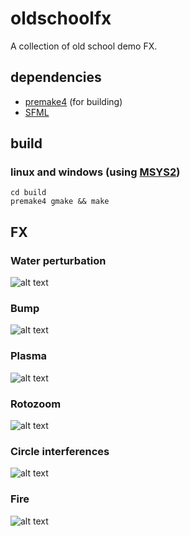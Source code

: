 
# oldschoolfx

A collection of old school demo FX.

## dependencies

* [premake4](https://premake.github.io) (for building)
* [SFML](https://www.sfml-dev.org)

## build

### linux and windows (using [MSYS2](https://www.msys2.org))

```
cd build
premake4 gmake && make
````

## FX

### Water perturbation

![alt text](screenshots/fx0000.png?raw=true "Water perturbation")

### Bump

![alt text](screenshots/fx0001.png?raw=true "Bump")

### Plasma

![alt text](screenshots/fx0002.png?raw=true "Plasma")

### Rotozoom

![alt text](screenshots/fx0003.png?raw=true "Rotozoom")

### Circle interferences

![alt text](screenshots/fx0004.png?raw=true "Circle interferences")

### Fire

![alt text](screenshots/fx0005.png?raw=true "Fire")
